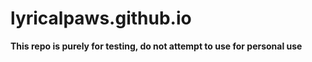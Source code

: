 # lyricalpaws.github.io

**This repo is purely for testing, do not attempt to use for personal use**

